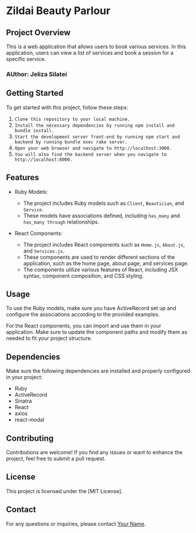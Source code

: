 # Zildai Beauty Parlour

## Project Overview
This is a web application that allows users to book various services. In this application, users can view a list of services and book a session for a specific service.

### AUthor: Jeliza Silatei

## Getting Started
To get started with this project, follow these steps:

1. ```Clone this repository to your local machine.```
2. ```Install the necessary dependencies by running npm install and bundle install.```
3. ```Start the development server front-end by running npm start and backend by running bundle exec rake server.```
4. ```Open your web browser and navigate to http://localhost:3000.```
5. ```You will also find the backend server when you navigate to http://localhost:8000.```

## Features

- Ruby Models:
  - The project includes Ruby models such as `Client`, `Beautician`, and `Service`.
  - These models have associations defined, including `has_many` and `has_many through` relationships.

- React Components:
  - The project includes React components such as `Home.js`, `About.js`, and `Services.js`.
  - These components are used to render different sections of the application, such as the home page, about page, and services page.
  - The components utilize various features of React, including JSX syntax, component composition, and CSS styling.


## Usage

To use the Ruby models, make sure you have ActiveRecord set up and configure the associations according to the provided examples.

For the React components, you can import and use them in your application. Make sure to update the component paths and modify them as needed to fit your project structure.

## Dependencies

Make sure the following dependencies are installed and properly configured in your project:

- Ruby
- ActiveRecord
- Sinatra
- React
- axios
- react-modal

## Contributing

Contributions are welcome! If you find any issues or want to enhance the project, feel free to submit a pull request.

## License

This project is licensed under the [MIT License].

## Contact

For any questions or inquiries, please contact [Your Name](mailto:your-email@example.com).

